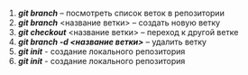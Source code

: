 1. ***git branch*** – посмотреть список веток в репозитории
2. ***git branch*** <название ветки> – создать новую ветку
3. ***git checkout*** <название ветки> – переход к другой ветке
4. ***git branch -d <название ветки>*** – удалить ветку
5. ***git init*** - создание локального репозитория
5. ***git init*** - создание локального репозитория